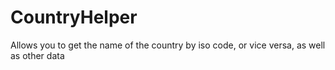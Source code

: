 # CountryHelper
Allows you to get the name of the country by iso code, or vice versa, as well as other data
